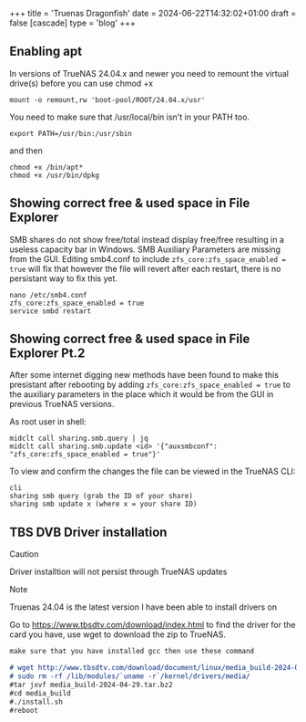 +++
title = 'Truenas Dragonfish'
date = 2024-06-22T14:32:02+01:00
draft = false
[cascade]
	type = 'blog'
+++

## Enabling apt
In versions of TrueNAS 24.04.x and newer you need to remount the virtual drive(s) before
you can use chmod +x

```
mount -o remount,rw 'boot-pool/ROOT/24.04.x/usr'
```

You need to make sure that /usr/local/bin isn't in your PATH too.

```
export PATH=/usr/bin:/usr/sbin
```

and then

```
chmod +x /bin/apt*
chmod +x /usr/bin/dpkg
```
## Showing correct free & used space in File Explorer
SMB shares do not show free/total instead display free/free resulting in a useless
capacity bar in Windows. SMB Auxiliary Parameters are missing from the GUI.
Editing smb4.conf to include `zfs_core:zfs_space_enabled = true` will fix that
however the file will revert after each restart, there is no persistant way to fix this yet.
```
nano /etc/smb4.conf
zfs_core:zfs_space_enabled = true
service smbd restart
```

## Showing correct free & used space in File Explorer Pt.2

After some internet digging new methods have been found to make this presistant after rebooting
by adding `zfs_core:zfs_space_enabled = true` to the auxiliary parameters in the place which it
would be from the GUI in previous TrueNAS versions.

As root user in shell:
```
midclt call sharing.smb.query | jq
midclt call sharing.smb.update <id> '{"auxsmbconf": "zfs_core:zfs_space_enabled = true"}'
```



To view and confirm the changes the file can be viewed in the TrueNAS CLI:
```
cli
sharing smb query (grab the ID of your share)
sharing smb update x (where x = your share ID)
```

## TBS DVB Driver installation
> [!CAUTION]
Driver installtion will not persist through TrueNAS updates

> [!NOTE]
Truenas 24.04 is the latest version I have been able to install drivers on


Go to https://www.tbsdtv.com/download/index.html to find the driver for the card you
have, use wget to download the zip to TrueNAS.

```markdown {filename="readme.txt"}
make sure that you have installed gcc then use these command

# wget http://www.tbsdtv.com/download/document/linux/media_build-2024-04-29.tar.bz2
# sudo rm -rf /lib/modules/`uname -r`/kernel/drivers/media/
#tar jxvf media_build-2024-04-29.tar.bz2
#cd media_build 
#./install.sh 
#reboot 
```

